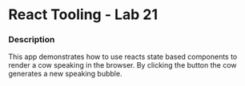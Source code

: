 # React Tooling - Lab 21

### Description
This app demonstrates how to use reacts state based components to render a cow speaking in the browser. By clicking the button the cow generates a new speaking bubble.
